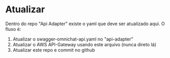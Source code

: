 # Atualizar

Dentro do repo "Api Adapter" existe o yaml que deve ser atualizado aqui.
O fluxo é:

1. Atualizar o swagger-omnichat-api.yaml no "api-adapter"
2. Atualizar o AWS API-Gateway usando este arquivo (nunca direto lá)
3. Atualizar este repo e commit no github
